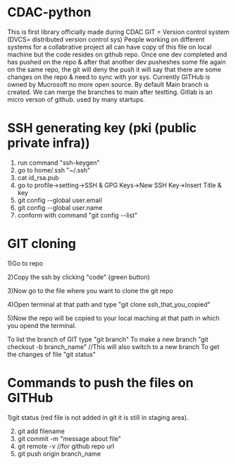# CDAC-python
This is first library officially made during CDAC
GIT = Version control system (DVCS= distributed version control sys)
People working on different systems for a collabrative project all can have copy of this file on local machine but the code resides on github repo.
Once one dev completed and has pushed on the repo & after that another dev pusheshes some file again on the same repo, the git will deny the push it will say that there are some changes on the repo & need to sync with yor sys.
Currently GITHub is owned by Mucrosoft no more open source.
By default Main branch is created.
We can merge the branches to main after testting.
Gitlab is an micro verson of github. used by many startups.

# SSH generating key (pki (public private infra))
1) run command "ssh-keygen"
2) go to home/.ssh "~/.ssh"
3) cat id_rsa.pub
4) go to profile->setting->SSH & GPG Keys->New SSH Key->Insert Title & key
5) git config --global user.email <github email>
6) git config --global user.name <github username>
7) conform with command "git config --list"

# GIT cloning

1)Go to repo

2)Copy the ssh by clicking "code" (green button)

3)Now go to the file where you want to clone the git repo

4)Open terminal at that path and type "git clone ssh_that_you_copied"

5)Now the repo will be copied to your local maching at that path in which you opend the terminal.

To list the branch of GIT type "git branch"
To make a new branch "git checkout -b branch_name" //This will also switch to a new branch
To get the changes of file "git status"

# Commands to push the files on GITHub

1)git status (red file is not added in git it is still in staging area).

2) git add filename
3) git commit -m "message about file"
4) git remote -v //for github repo url
5) git push origin branch_name

